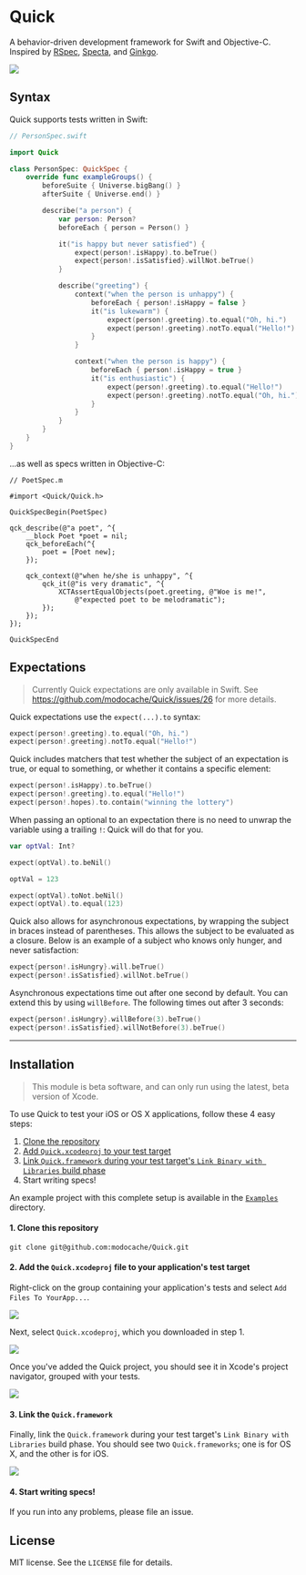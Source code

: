 # Quick

A behavior-driven development framework for Swift and Objective-C. Inspired by [RSpec](https://github.com/rspec/rspec), [Specta](https://github.com/specta/specta), and [Ginkgo](https://github.com/onsi/ginkgo).

![](http://f.cl.ly/items/1V40302G3w03263E2C0q/Screen%20Shot%202014-06-10%20at%2012.21.53%20AM.png)

## Syntax

Quick supports tests written in Swift:

```swift
// PersonSpec.swift

import Quick

class PersonSpec: QuickSpec {
    override func exampleGroups() {
        beforeSuite { Universe.bigBang() }
        afterSuite { Universe.end() }

        describe("a person") {
            var person: Person?
            beforeEach { person = Person() }

            it("is happy but never satisfied") {
                expect(person!.isHappy).to.beTrue()
                expect{person!.isSatisfied}.willNot.beTrue()
            }

            describe("greeting") {
                context("when the person is unhappy") {
                    beforeEach { person!.isHappy = false }
                    it("is lukewarm") {
                        expect(person!.greeting).to.equal("Oh, hi.")
                        expect(person!.greeting).notTo.equal("Hello!")
                    }
                }

                context("when the person is happy") {
                    beforeEach { person!.isHappy = true }
                    it("is enthusiastic") {
                        expect(person!.greeting).to.equal("Hello!")
                        expect(person!.greeting).notTo.equal("Oh, hi.")
                    }
                }
            }
        }
    }
}
```

...as well as specs written in Objective-C:

```objc
// PoetSpec.m

#import <Quick/Quick.h>

QuickSpecBegin(PoetSpec)

qck_describe(@"a poet", ^{
    __block Poet *poet = nil;
    qck_beforeEach(^{
        poet = [Poet new];
    });

    qck_context(@"when he/she is unhappy", ^{
        qck_it(@"is very dramatic", ^{
            XCTAssertEqualObjects(poet.greeting, @"Woe is me!",
                @"expected poet to be melodramatic");
        });
    });
});

QuickSpecEnd
```

## Expectations

> Currently Quick expectations are only available in Swift. See https://github.com/modocache/Quick/issues/26 for more details.

Quick expectations use the `expect(...).to` syntax:

```swift
expect(person!.greeting).to.equal("Oh, hi.")
expect(person!.greeting).notTo.equal("Hello!")
```

Quick includes matchers that test whether the subject of an
expectation is true, or equal to something, or whether it
contains a specific element:

```swift
expect(person!.isHappy).to.beTrue()
expect(person!.greeting).to.equal("Hello!")
expect(person!.hopes).to.contain("winning the lottery")
```

When passing an optional to an expectation there is no need to unwrap the
variable using a trailing `!`: Quick will do that for you.

```swift
var optVal: Int?

expect(optVal).to.beNil()

optVal = 123

expect(optVal).toNot.beNil()
expect(optVal).to.equal(123)
```

Quick also allows for asynchronous expectations, by wrapping the subject
in braces instead of parentheses. This allows the subject to be
evaluated as a closure. Below is an example of a subject who knows
only hunger, and never satisfaction:

```swift
expect{person!.isHungry}.will.beTrue()
expect{person!.isSatisfied}.willNot.beTrue()
```

Asynchronous expectations time out after one second by default. You can
extend this by using `willBefore`. The following times out after 3
seconds:

```swift
expect{person!.isHungry}.willBefore(3).beTrue()
expect{person!.isSatisfied}.willNotBefore(3).beTrue()
```

---

## Installation

> This module is beta software, and can only run using the latest, beta version
of Xcode.

To use Quick to test your iOS or OS X applications, follow these 4 easy steps:

1. [Clone the repository](https://github.com/modocache/Quick#1-clone-this-repository)
2. [Add `Quick.xcodeproj` to your test target](https://github.com/modocache/Quick#2-add-the-quickxcodeproj-file-to-your-applications-test-target)
3. [Link `Quick.framework` during your test target's `Link Binary with Libraries` build phase](https://github.com/modocache/Quick#3-link-the-quickframework)
4. Start writing specs!

An example project with this complete setup is available in the
[`Examples`](https://github.com/modocache/Quick/tree/master/Examples) directory.

#### 1. Clone this repository

```
git clone git@github.com:modocache/Quick.git
```

#### 2. Add the `Quick.xcodeproj` file to your application's test target

Right-click on the group containing your application's tests and
select `Add Files To YourApp...`.

![](http://cl.ly/image/3m110l2s0a18/Screen%20Shot%202014-06-08%20at%204.25.59%20AM.png)

Next, select `Quick.xcodeproj`, which you downloaded in step 1.

![](http://cl.ly/image/431F041z3g1P/Screen%20Shot%202014-06-08%20at%204.26.49%20AM.png)

Once you've added the Quick project, you should see it in Xcode's project
navigator, grouped with your tests.

![](http://cl.ly/image/0p0k2F2u2O3I/Screen%20Shot%202014-06-08%20at%204.27.29%20AM%20copy.png)

#### 3. Link the `Quick.framework`

Finally, link the `Quick.framework` during your test target's
`Link Binary with Libraries` build phase. You should see two
`Quick.frameworks`; one is for OS X, and the other is for iOS.

![](http://cl.ly/image/2L0G0H1a173C/Screen%20Shot%202014-06-08%20at%204.27.48%20AM.png)

#### 4. Start writing specs!

If you run into any problems, please file an issue.

## License

MIT license. See the `LICENSE` file for details.

